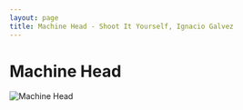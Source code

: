 ```yaml
---
layout: page
title: Machine Head - Shoot It Yourself, Ignacio Galvez
---
```


# Machine Head

![Machine Head](http://assets.farmhouse.co/publishing/1-shoot-it-yourself/images/machine-head-1.jpg)
